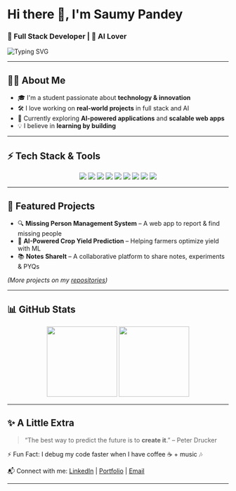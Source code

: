 # Hi there 👋, I'm **Saumy Pandey**

### 🚀 Full Stack Developer | 🤖 AI Lover

![Typing SVG](https://readme-typing-svg.herokuapp.com?font=Fira+Code\&size=22\&duration=3000\&pause=1000\&color=F7B93E\&width=500\&lines=Building+Projects+that+Matter;Exploring+Full+Stack+and+AI;Always+Learning+%F0%9F%9A%80)

---

## 👨‍💻 About Me

* 🎓 I'm a student passionate about **technology & innovation**
* 🛠️ I love working on **real-world projects** in full stack and AI
* 🌱 Currently exploring **AI-powered applications** and **scalable web apps**
* 💡 I believe in **learning by building**

---

## ⚡ Tech Stack & Tools

<p align="center">
  <img src="https://img.shields.io/badge/HTML5-E34F26?style=for-the-badge&logo=html5&logoColor=white"/>
  <img src="https://img.shields.io/badge/CSS3-1572B6?style=for-the-badge&logo=css3&logoColor=white"/>
  <img src="https://img.shields.io/badge/JavaScript-F7DF1E?style=for-the-badge&logo=javascript&logoColor=black"/>
  <img src="https://img.shields.io/badge/React-61DAFB?style=for-the-badge&logo=react&logoColor=black"/>
  <img src="https://img.shields.io/badge/Node.js-43853D?style=for-the-badge&logo=node.js&logoColor=white"/>
  <img src="https://img.shields.io/badge/Express.js-000000?style=for-the-badge&logo=express&logoColor=white"/>
  <img src="https://img.shields.io/badge/MongoDB-4EA94B?style=for-the-badge&logo=mongodb&logoColor=white"/>
  <img src="https://img.shields.io/badge/MySQL-4479A1?style=for-the-badge&logo=mysql&logoColor=white"/>
  <img src="https://img.shields.io/badge/Python-3776AB?style=for-the-badge&logo=python&logoColor=white"/>
</p>

---

## 📌 Featured Projects

* 🔍 **Missing Person Management System** – A web app to report & find missing people
* 🌾 **AI-Powered Crop Yield Prediction** – Helping farmers optimize yield with ML
* 📚 **Notes ShareIt** – A collaborative platform to share notes, experiments & PYQs

*(More projects on my [repositories](https://github.com/your-username))*

---

## 📊 GitHub Stats

<p align="center">
  <img src="https://github-readme-stats.vercel.app/api?username=your-username&show_icons=true&theme=tokyonight" height="160"/>
  <img src="https://github-readme-streak-stats.herokuapp.com/?user=your-username&theme=tokyonight" height="160"/>
</p>

---

## ✨ A Little Extra

> “The best way to predict the future is to **create it**.” – Peter Drucker

⚡ Fun Fact: I debug my code faster when I have coffee ☕ + music 🎶

📬 Connect with me: [LinkedIn](https://www.linkedin.com/in/saumy-pandey-671745378/) | [Portfolio](#) | [Email](mailto:saumypandey.tech@gmail.com)

---
